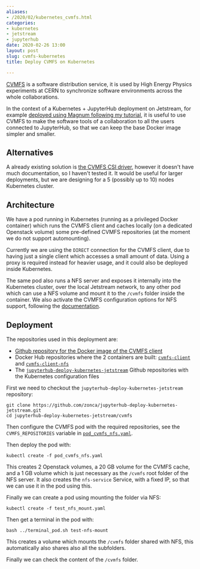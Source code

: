 ```yaml
---
aliases:
- /2020/02/kubernetes_cvmfs.html
categories:
- kubernetes
- jetstream
- jupyterhub
date: 2020-02-26 13:00
layout: post
slug: cvmfs-kubernetes
title: Deploy CVMFS on Kubernetes

---
```


[CVMFS](https://cvmfs.readthedocs.io/) is a software distribution service, it is used by High Energy Physics experiments at CERN
to synchronize software environments across the whole collaborations.

In the context of a Kubernetes + JupyterHub deployment on Jetstream, for example [deployed using Magnum following my tutorial](http://zonca.github.io/2019/06/kubernetes-jupyterhub-jetstream-magnum.html), it is useful to use CVMFS to make the software tools of a collaboration to all the users connected to JupyterHub, so that we can keep the base Docker image simpler and smaller.

## Alternatives

A already existing solution is [the CVMFS CSI driver](https://github.com/cernops/cvmfs-csi), however it doesn't have much documentation, so I haven't tested it. It would be useful for larger deployments, but we are designing for a 5 (possibly up to 10) nodes Kubernetes cluster.

## Architecture

We have a pod running in Kubernetes (running as a privileged Docker container) which runs the CVMFS client and caches locally
(on a dedicated Openstack volume) some pre-defined CVMFS repositories (at the moment we do not support automounting).

Currently we are using the `DIRECT` connection for the CVMFS client, due to having just a single client which accesses
a small amount of data. Using a proxy is required instead for heavier usage, and it could also be deployed inside Kubernetes.

The same pod also runs a NFS server and exposes it internally into the Kubernetes cluster, over the local Jetstream network,
to any other pod which can use a NFS volume and mount it to the `/cvmfs` folder inside the container.
We also activate the CVMFS configuration options for NFS support, following the [documentation](https://cvmfs.readthedocs.io/en/stable/cpt-configure.html#nfs-server-mode).

## Deployment

The repositories used in this deployment are:

* [Github repository for the Docker image of the CVMFS client](https://github.com/zonca/docker-cvmfs-client)
* Docker Hub repositories where the 2 containers are built: [`cvmfs-client`](https://hub.docker.com/r/zonca/cvmfs-client) and [`cvmfs-client-nfs`](https://hub.docker.com/r/zonca/cvmfs-client-nfs)
* The [`jupyterhub-deploy-kubernetes-jetstream`](https://github.com/zonca/jupyterhub-deploy-kubernetes-jetstream/tree/master/cvmfs) Github repositories with the Kubernetes configuration files

First we need to checkout the `jupyterhub-deploy-kubernetes-jetstream` repository:

    git clone https://github.com/zonca/jupyterhub-deploy-kubernetes-jetstream.git
    cd jupyterhub-deploy-kubernetes-jetstream/cvmfs

Then configure the CVMFS pod with the required repositories, see the `CVMFS_REPOSITORIES` variable in [`pod_cvmfs_nfs.yaml`](https://github.com/zonca/jupyterhub-deploy-kubernetes-jetstream/blob/master/cvmfs/pod_cvmfs_nfs.yaml).

Then deploy the pod with:

    kubectl create -f pod_cvmfs_nfs.yaml

This creates 2 Openstack volumes, a 20 GB volume for the CVMFS cache, and a 1 GB volume which is just necessary as the `/cvmfs` root folder of the NFS server.
It also creates the `nfs-service` Service, with a fixed IP, so that we can use it in the pod using this.

Finally we can create a pod using mounting the folder via NFS:

    kubectl create -f test_nfs_mount.yaml

Then get a terminal in the pod with:

    bash ../terminal_pod.sh test-nfs-mount

This creates a volume which mounts the `/cvmfs` folder shared with NFS, this automatically also shares also all the subfolders.

Finally we can check the content of the `/cvmfs` folder.
